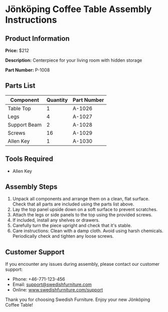 # Jönköping Coffee Table Assembly Instructions

## Product Information

**Price:** $212

**Description:** Centerpiece for your living room with hidden storage

**Part Number:** P-1008

## Parts List

| Component | Quantity | Part Number |
|----------|----------|------------|
| Table Top | 1 | A-1026 |
| Legs | 4 | A-1027 |
| Support Beam | 2 | A-1028 |
| Screws | 16 | A-1029 |
| Allen Key | 1 | A-1030 |

## Tools Required

- Allen Key

## Assembly Steps

1. Unpack all components and arrange them on a clean, flat surface. Check that all parts are included using the parts list above.
2. Lay the top panel upside down on a soft surface to prevent scratches.
3. Attach the legs or side panels to the top using the provided screws.
4. If included, install any shelves or drawers.
5. Carefully turn the piece upright and check that it's stable.
6. Care instructions: Clean with a damp cloth. Avoid using harsh chemicals. Periodically check and tighten any loose screws.

## Customer Support

If you encounter any issues during assembly, please contact our customer support:

- Phone: +46-771-123-456
- Email: support@swedishfurniture.com
- Online: www.swedishfurniture.com/support

Thank you for choosing Swedish Furniture. Enjoy your new Jönköping Coffee Table!
